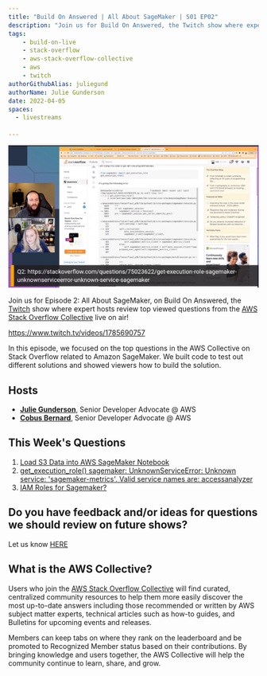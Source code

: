 ```yaml
---
title: "Build On Answered | All About SageMaker | S01 EP02"
description: "Join us for Build On Answered, the Twitch show where expert hosts review top viewed questions from the AWS Stack Overflow Collective live on air!"
tags:
    - build-on-live
    - stack-overflow
    - aws-stack-overflow-collective
    - aws
    - twitch
authorGithubAlias: juliegund
authorName: Julie Gunderson
date: 2022-04-05
spaces:
  - livestreams
    
---
```

![Streaming session with Julie and Cobus with a shared browser tab showing a Stack Overflow question](images/sagemaker_image.png)

Join us for  Episode 2: All About SageMaker, on Build On Answered, the [Twitch](https://twitch.tv/aws) show where expert hosts review top viewed questions from the [AWS Stack Overflow Collective](https://stackoverflow.com/collectives/aws) live on air!

https://www.twitch.tv/videos/1785690757

In this episode, we focused on the top questions in the AWS Collective on Stack Overflow related to Amazon SageMaker. We built code to test out different solutions and showed viewers how to build the solution.

## Hosts

* [**Julie Gunderson**](https://twitter.com/Julie_Gund), Senior Developer Advocate @ AWS
* [**Cobus Bernard**](https://twitter.com/cobusbernard), Senior Developer Advocate @ AWS

## This Week's Questions

1. [Load S3 Data into AWS SageMaker Notebook](https://stackoverflow.com/questions/48264656/load-s3-data-into-aws-sagemaker-notebook)
2. [get_execution_role() sagemaker: UnknownServiceError: Unknown service: 'sagemaker-metrics'. Valid service names are: accessanalyzer](https://stackoverflow.com/questions/75023622/get-execution-role-sagemaker-unknownserviceerror-unknown-service-sagemaker)
3. [IAM Roles for Sagemaker?](https://stackoverflow.com/questions/55840023/iam-roles-for-sagemaker)

## Do you have feedback and/or ideas for questions we should review on future shows?

Let us know [HERE](https://www.pulse.aws/survey/B1J8HOF5)


## What is the AWS Collective?

Users who join the [AWS Stack Overflow Collective](https://stackoverflow.com/collectives/aws) will find curated, centralized community resources to help them more easily discover the most up-to-date answers including those recommended or written by AWS subject matter experts, technical articles such as how-to guides, and Bulletins for upcoming events and releases. 

Members can keep tabs on where they rank on the leaderboard and be promoted to Recognized Member status based on their contributions. By bringing knowledge and users together, the AWS Collective will help the community continue to learn, share, and grow.

